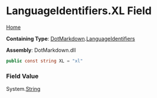 # LanguageIdentifiers\.XL Field

[Home](../../../README.md)

**Containing Type**: [DotMarkdown](../../README.md)\.[LanguageIdentifiers](../README.md)

**Assembly**: DotMarkdown\.dll

```csharp
public const string XL = "xl"
```

### Field Value

System\.[String](https://docs.microsoft.com/en-us/dotnet/api/system.string)